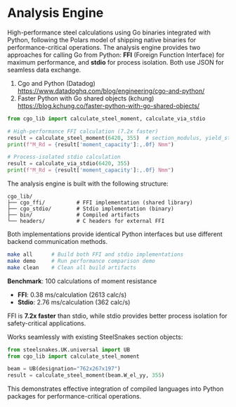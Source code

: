 # Analysis Engine

High-performance steel calculations using Go binaries integrated with Python, following the Polars model of shipping native binaries for performance-critical operations. The analysis engine provides two approaches for calling Go from Python: **FFI** (Foreign Function Interface) for maximum performance, and **stdio** for process isolation. Both use JSON for seamless data exchange.

1. Cgo and Python (Datadog) <https://www.datadoghq.com/blog/engineering/cgo-and-python/>
2. Faster Python with Go shared objects (kchung) <https://blog.kchung.co/faster-python-with-go-shared-objects/>

```python
from cgo_lib import calculate_steel_moment, calculate_via_stdio

# High-performance FFI calculation (7.2x faster)
result = calculate_steel_moment(6420, 355)  # section_modulus, yield_strength
print(f"M_Rd = {result['moment_capacity']:,.0f} Nmm")

# Process-isolated stdio calculation  
result = calculate_via_stdio(6420, 355)
print(f"M_Rd = {result['moment_capacity']:,.0f} Nmm")
```

The analysis engine is built with the following structure:

```
cgo_lib/
├── cgo_ffi/          # FFI implementation (shared library)
├── cgo_stdio/        # Stdio implementation (binary) 
├── bin/              # Compiled artifacts
└── headers/          # C headers for external FFI
```

Both implementations provide identical Python interfaces but use different backend communication methods.

```bash
make all      # Build both FFI and stdio implementations
make demo     # Run performance comparison demo
make clean    # Clean all build artifacts
```

**Benchmark**: 100 calculations of moment resistance

- **FFI**: 0.38 ms/calculation (2613 calc/s) 
- **Stdio**: 2.76 ms/calculation (362 calc/s)

FFI is **7.2x faster** than stdio, while stdio provides better process isolation for safety-critical applications.

Works seamlessly with existing SteelSnakes section objects:

```python
from steelsnakes.UK.universal import UB
from cgo_lib import calculate_steel_moment

beam = UB(designation="762x267x197")
result = calculate_steel_moment(beam.W_el_yy, 355)
```

This demonstrates effective integration of compiled languages into Python packages for performance-critical operations.
